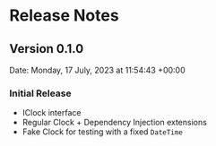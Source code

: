 # Release Notes

## Version 0.1.0

Date: Monday, 17 July, 2023 at 11:54:43 +00:00

### Initial Release

* IClock interface
* Regular Clock + Dependency Injection extensions
* Fake Clock for testing with a fixed `DateTime`


